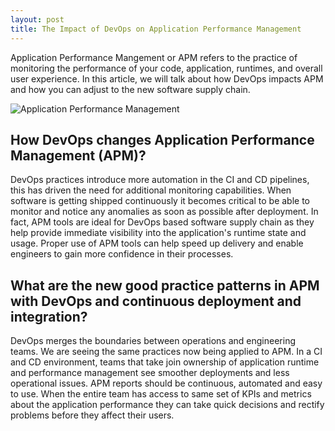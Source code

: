 ```yaml
---
layout: post
title: The Impact of DevOps on Application Performance Management
---
```


Application Performance Mangement or APM refers to the practice of monitoring the performance of your code, application,
runtimes, and overall user experience. In this article, we will talk about how DevOps impacts APM and how you can adjust 
to the new software supply chain.

![Application Performance Management](../images/apm-devops.png)

## How DevOps changes Application Performance Management (APM)? 

DevOps practices introduce more automation in the CI and CD pipelines, this has driven the need 
for additional monitoring capabilities. When software is getting shipped continuously it becomes 
critical to be able to monitor and notice any anomalies as soon as possible after deployment. 
In fact, APM tools are ideal for DevOps based software supply chain as they help provide immediate 
visibility into the application's runtime state and usage. Proper use of APM tools can help speed up 
delivery and enable engineers to gain more confidence in their processes.

## What are the new good practice patterns in APM with DevOps and continuous deployment and integration?

DevOps merges the boundaries between operations and engineering teams. 
We are seeing the same practices now being applied to APM. In a CI and CD environment, teams 
that take join ownership of application runtime and performance management see smoother deployments 
and less operational issues. APM reports should be continuous, automated and easy to use. When the 
entire team has access to same set of KPIs  and metrics about the application performance they can 
take quick decisions and rectify problems before they affect their users.
